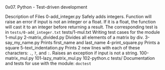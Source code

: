0x07. Python - Test-driven development

Description of Files
0-add_integer.py
Safely adds integers. Function will raise an error if input is not an integer or a float. If it is a float, the function will cast it to an integer before returning a result. The corresponding test is in ``tests/0-add_integer.txt``
tests/1-mul.txt
Writing test cases for the module 1-mul.py
2-matrix_divided.py
Divides all elements of a matrix by div.
3-say_my_name.py
Prints first_name and last_name
4-print_square.py
Prints a square
5-text_indentation.py
Prints 2 new lines with each of these characters: ``.``, ``?``, and ``:``. Raises an exception if input is not a string.
100-matrix_mul.py
101-lazy_matrix_mul.py
102-python.c
tests/
Documentation and tests for use with the module: ``doctest``